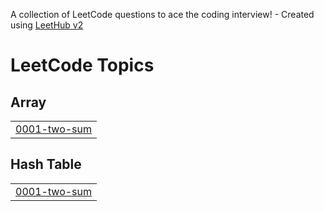 A collection of LeetCode questions to ace the coding interview! - Created using [LeetHub v2](https://github.com/arunbhardwaj/LeetHub-2.0)
<!---LeetCode Topics Start-->
# LeetCode Topics
## Array
|  |
| ------- |
| [0001-two-sum](https://github.com/Girish2003/leetcode-solutions/tree/master/0001-two-sum) |
## Hash Table
|  |
| ------- |
| [0001-two-sum](https://github.com/Girish2003/leetcode-solutions/tree/master/0001-two-sum) |
<!---LeetCode Topics End-->